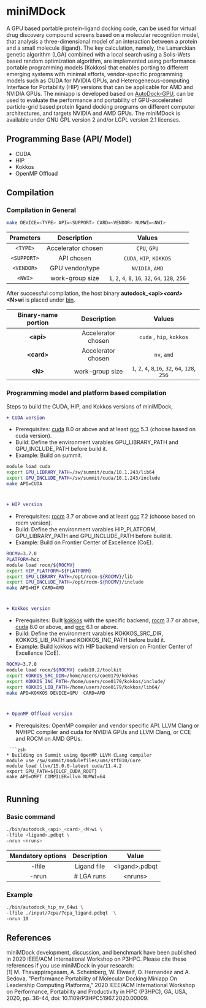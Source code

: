 # miniMDock 

A GPU based portable protein-ligand docking code, can be used for virtual drug discovery compound screens based on a molecular recognition model, that analysis a three-dimensional model of an interaction between a protein and a small molecule (ligand). The key calculation, namely, the Lamarckian genetic algorithm (LGA) combined with a local search  using a Solis-Wets based random optimization algorithm, are implemented using performance portable programming models (Kokkos) that enables porting to different emerging systems with minimal efforts, vendor-specific programming models such as CUDA for NVIDIA GPUs, and Heterogeneous-computing Interface for Portability (HIP) versions that can be applicable for AMD and NVIDIA GPUs.
The miniapp is developed based on [AutoDock-GPU](https://github.com/ccsb-scripps/AutoDock-GPU), can be used to evaluate the performance and portability of GPU-accelerated particle-grid based protein ligand docking programs on different computer architectures, and targets NVIDIA and AMD GPUs. The miniMDock is available under GNU GPL version 2 and/or LGPL version 2.1 licenses.

## Programming Base (API/ Model) 

* CUDA 
* HIP 
* Kokkos
* OpenMP Offload  

## Compilation 
### Compilation in General

```zsh 
make DEVICE=<TYPE> API=<SUPPORT> CARD=<VENDOR> NUMWI=<NWI>  
``` 
|  Prameters | Description            | Values                                             |
|:----------:|:----------------------:|:--------------------------------------------------:|
| `<TYPE>`   | Accelerator chosen     | `CPU`, `GPU`                                       |
| `<SUPPORT>`   | API chosen     | `CUDA`, `HIP`, `KOKKOS`                                       |
| `<VENDOR>`   | GPU vendor/type         | `NVIDIA`, `AMD`                                    |
| `<NWI>`    | work-group size | `1`, `2`, `4`, `8`, `16`, `32`, `64`, `128`, `256` |


After successful compilation, the host binary **autodock_&lt;api&gt;_&lt;card&gt;_&lt;N&gt;wi** is placed under [bin](./bin).

| Binary-name portion | Description            | Values                                            |
|:-------------------:|:----------------------:|:-------------------------------------------------:|
| **&lt;api&gt;**    | Accelerator chosen     | `cuda` , `hip`, `kokkos`                                     |
| **&lt;card&gt;**    | Accelerator chosen     | `nv`, `amd`                                   |
| **&lt;N&gt;**       | work-group size | `1`, `2`, `4`, `8`,`16`, `32`, `64`, `128`, `256` |


### Programming model and platform based compilation
Steps to build the CUDA, HIP, and Kokkos versions of miniMDock, 
```diff 
+ CUDA version 
```
  * Prerequisites: [cuda](https://developer.nvidia.com/cuda-toolkit) 8.0 or above and at least [gcc](https://gcc.gnu.org/) 5.3 (choose based on cuda version).
  * Build: Define the environment varables GPU_LIBRARY_PATH and GPU_INCLUDE_PATH before build it.
  * Example: Build on summit. 
  ```zsh
  module load cuda 
  export GPU_LIBRARY_PATH=/sw/summit/cuda/10.1.243/lib64 
  export GPU_INCLUDE_PATH=/sw/summit/cuda/10.1.243/include 
  make API=CUDA 
  ```
 #
```diff 
+ HIP version 
```
  * Prerequisites: [rocm](https://github.com/RadeonOpenCompute/ROCm) 3.7 or above and at least [gcc](https://gcc.gnu.org/) 7.2 (choose based on rocm version).
  * Build: Define the environment varables HIP_PLATFORM, GPU_LIBRARY_PATH and GPU_INCLUDE_PATH before build it.
  * Example: Build on Frontier Center of Excellence (CoE).  
  ```zsh
  ROCMV=3.7.0 
  PLATFORM=hcc 
  module load rocm/${ROCMV}  
  export HIP_PLATFORM=${PLATFORM} 
  export GPU_LIBRARY_PATH=/opt/rocm-${ROCMV}/lib 
  export GPU_INCLUDE_PATH=/opt/rocm-${ROCMV}/include 
  make API=HIP CARD=AMD 
  ```
#
```diff 
+ Kokkos version 
```
  * Prerequisites: Built [kokkos](https://github.com/kokkos/kokkos) with the specific backend, [rocm](https://github.com/RadeonOpenCompute/ROCm) 3.7 or above, [cuda](https://developer.nvidia.com/cuda-toolkit) 8.0 or above, and [gcc](https://gcc.gnu.org/) 6.1 or above.
  * Build: Define the environment varables KOKKOS_SRC_DIR, KOKKOS_LIB_PATH and KOKKOS_INC_PATH before build it. 
  * Example: Build kokkos with HIP backend version on Frontier Center of Excellence (CoE). 
  ```zsh
  ROCMV=3.7.0 
  module load rocm/${ROCMV} cuda10.2/toolkit 
  export KOKKOS_SRC_DIR=/home/users/coe0179/kokkos 
  export KOKKOS_INC_PATH=/home/users/coe0179/kokkos/include/ 
  export KOKKOS_LIB_PATH=/home/users/coe0179/kokkos/lib64/ 
  make API=KOKKOS DEVICE=GPU  CARD=AMD
  ```
#
```diff 
+ OpenMP Offload version 
```
  * Prerequisites: OpenMP compiler and vendor specific API. LLVM Clang or NVHPC compiler and cuda for NVIDIA GPUs and LLVM Clang, or CCE and ROCM on AMD GPUs.  
  ```
   ```zsh
  * Building on Summit using OpenMP LLVM CLang compiler
  module use /sw/summit/modulefiles/ums/stf010/Core
  module load llvm/15.0.0-latest cuda/11.4.2
  export GPU_PATH=${OLCF_CUDA_ROOT}
  make API=OMPT COMPILER=llvm NUMWI=64
  ```
#
## Running
### Basic command 

```zsh 
./bin/autodock_<api>_<card>_<N>wi \ 
-lfile <ligand>.pdbqt \ 
-nrun <nruns> 
``` 

| Mandatory options | Description   | Value                     |
|:-----------------:|:-------------:|:-------------------------:|
| -lfile            |Ligand file    |&lt;ligand&gt;.pdbqt       |
| -nrun		    | # LGA runs    |&lt;nruns&gt;              |	

### Example 

```zsh 
./bin/autodock_hip_nv_64wi \ 
-lfile ./input/7cpa/7cpa_ligand.pdbqt  \ 
-nrun 10 
``` 
## References 
miniMDock development, discussion, and benchmark have been published in 2020 IEEE/ACM International Workshop on P3HPC. Please cite these references if you use miniMDock in your research: <br/>
<a id="1">[1]</a> M. Thavappiragasam, A. Scheinberg, W. Elwasif, O. Hernandez and A. Sedova, "Performance Portability of Molecular Docking Miniapp On Leadership Computing Platforms," 2020 IEEE/ACM International Workshop on Performance, Portability and Productivity in HPC (P3HPC), GA, USA, 2020, pp. 36-44, doi: 10.1109/P3HPC51967.2020.00009.
 

 

